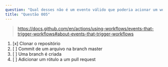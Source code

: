```yaml
---
question: "Qual desses não é um evento válido que poderia acionar um workflow?"
title: "Questão 005"
---
```


> https://docs.github.com/en/actions/using-workflows/events-that-trigger-workflows#about-events-that-trigger-workflows
1. [x] Clonar o repositório
1. [ ] Commit de um arquivo na branch master
1. [ ] Uma branch é criada
1. [ ] Adicionar um rótulo a um pull request
